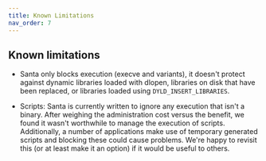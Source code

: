 ```yaml
---
title: Known Limitations
nav_order: 7
---
```


## Known limitations

- Santa only blocks execution (execve and variants), it doesn't protect against dynamic libraries loaded with dlopen, libraries on disk that have been replaced, or libraries loaded using `DYLD_INSERT_LIBRARIES`.

- Scripts: Santa is currently written to ignore any execution that isn't a binary. After weighing the administration cost versus the benefit, we found it wasn't worthwhile to manage the execution of scripts. Additionally, a number of applications make use of temporary generated scripts and blocking these could cause problems. We're happy to revisit this (or at least make it an option) if it would be useful to others.
